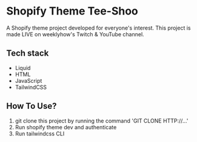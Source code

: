# Shopify Theme Tee-Shoo

A Shopify theme project developed for everyone's interest. This project is made LIVE on weeklyhow's Twitch & YouTube channel.

## Tech stack
- Liquid
- HTML
- JavaScript
- TailwindCSS

## How To Use?

1. git clone this project by running the command 'GIT CLONE HTTP://...'
2. Run shopify theme dev and authenticate
3. Run tailwindcss CLI

